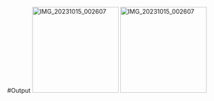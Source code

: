 #Output
<img src="https://github.com/user-attachments/assets/276c5269-426b-4fe4-af37-0fd37f1e153d" alt="IMG_20231015_002607" width="200"/>
<img src="https://github.com/user-attachments/assets/9b3a3b8d-c8fd-4925-8f6f-2e1701977b18" alt="IMG_20231015_002607" width="200"/>


